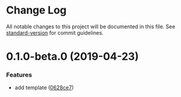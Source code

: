 # Change Log

All notable changes to this project will be documented in this file. See [standard-version](https://github.com/conventional-changelog/standard-version) for commit guidelines.

<a name="0.1.0-beta.0"></a>
# 0.1.0-beta.0 (2019-04-23)


### Features

* add template ([0628ce7](https://github.com/pjshy/app-templates/commit/0628ce7))
